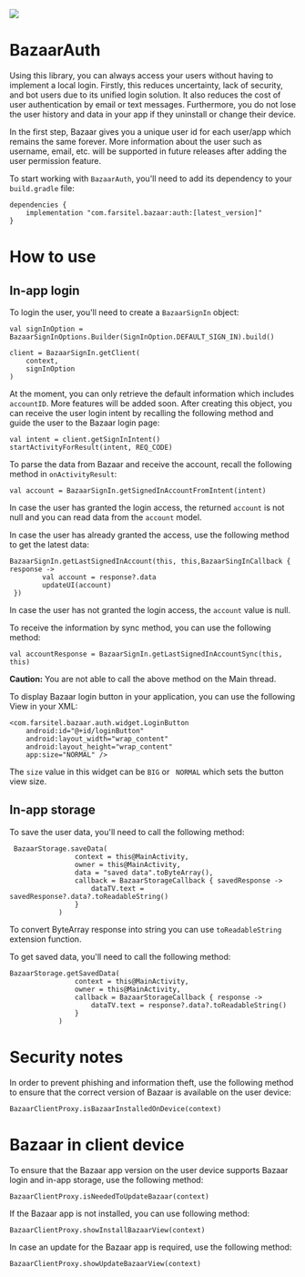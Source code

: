 [![](https://api.bintray.com/packages/shayanpourvatan/BazaarAuth/BazaarAuth/images/download.svg
)](https://bintray.com/beta/#/shayanpourvatan/BazaarAuth?tab=packages)  

# BazaarAuth

Using this library, you can always access your users without having to implement a local login. Firstly, this reduces uncertainty, lack of security, and bot users due to its unified login solution. It also reduces the cost of user authentication by email or text messages. Furthermore, you do not lose the user history and data in your app if they uninstall or change their device.

In the first step, Bazaar gives you a unique user id for each user/app which remains the same forever. More information about the user such as username, email, etc. will be supported in future releases after adding the user permission feature.

To start working with `BazaarAuth`, you'll need to add its dependency to your `build.gradle` file:

```
dependencies {
    implementation "com.farsitel.bazaar:auth:[latest_version]"
}
```

# How to use

## In-app login

To login the user, you'll need to create a `BazaarSignIn` object:

```
val signInOption = BazaarSignInOptions.Builder(SignInOption.DEFAULT_SIGN_IN).build()

client = BazaarSignIn.getClient(
    context,
    signInOption
)
```

At the moment, you can only retrieve the default information which includes `accountID`. More features will be added soon. After creating this object, you can receive the user login intent by recalling the following method and guide the user to the Bazaar login page:

```
val intent = client.getSignInIntent()
startActivityForResult(intent, REQ_CODE)
```

To parse the data from Bazaar and receive the account, recall the following method in `onActivityResult`:

```
val account = BazaarSignIn.getSignedInAccountFromIntent(intent)
```

In case the user has granted the login access, the returned `account` is not null and you can read data from the `account` model.

In case the user has already granted the access, use the following method to get the latest data:

```
BazaarSignIn.getLastSignedInAccount(this, this,BazaarSingInCallback { response ->
        val account = response?.data
        updateUI(account)
 })
```

In case the user has not granted the login access, the `account` value is null.

To receive the information by sync method, you can use the following method:
```
val accountResponse = BazaarSignIn.getLastSignedInAccountSync(this, this)
```
**Caution:** You are not able to call the above method on the Main thread.

To display Bazaar login button in your application, you can use the following View in your XML:

```
<com.farsitel.bazaar.auth.widget.LoginButton
    android:id="@+id/loginButton"
    android:layout_width="wrap_content"
    android:layout_height="wrap_content"
    app:size="NORMAL" />
```

The `size` value in this widget can be `BIG` or ` NORMAL` which sets the button view size.

## In-app storage

To save the user data, you'll need to call the following method:

```
 BazaarStorage.saveData(
                context = this@MainActivity,
                owner = this@MainActivity,
                data = "saved data".toByteArray(),
                callback = BazaarStorageCallback { savedResponse ->
                    dataTV.text = savedResponse?.data?.toReadableString()
                }
            )
``` 

To convert ByteArray response into string you can use `toReadableString` extension function.

To get saved data,  you'll need to call the following method:

```
BazaarStorage.getSavedData(
                context = this@MainActivity,
                owner = this@MainActivity,
                callback = BazaarStorageCallback { response ->
                    dataTV.text = response?.data?.toReadableString()
                }
            )
```

# Security notes

In order to prevent phishing and information theft, use the following method to ensure that the correct version of Bazaar is available on the user device:

```
BazaarClientProxy.isBazaarInstalledOnDevice(context)
```

# Bazaar in client device

To ensure that the Bazaar app version on the user device supports Bazaar login and in-app storage, use the following method:

```
BazaarClientProxy.isNeededToUpdateBazaar(context)
```

If the Bazaar app is not installed, you can use following method:

```
BazaarClientProxy.showInstallBazaarView(context)
```

In case an update for the Bazaar app is required, use the following method:

```
BazaarClientProxy.showUpdateBazaarView(context)
```

